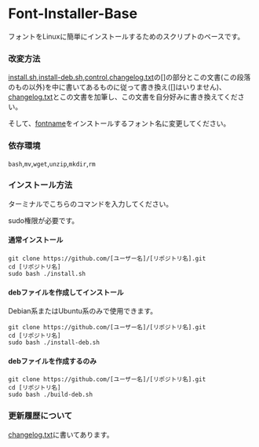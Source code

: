 # Font-Installer-Base
フォントをLinuxに簡単にインストールするためのスクリプトのベースです。

### 改変方法

[install.sh](./install.sh),[install-deb.sh](./install-deb.sh),[control](./deb/fontname/control),[changelog.txt](./changelog.txt)の[]の部分とこの文書(この段落のもの以外)を中に書いてあるものに従って書き換え([]はいりません)、[changelog.txt](./changelog.txt)とこの文書を加筆し、この文書を自分好みに書き換えてください。

そして、[fontname](./deb/fontname)をインストールするフォント名に変更してください。

### 依存環境
`bash`,`mv`,`wget`,`unzip`,`mkdir`,`rm`

### インストール方法

ターミナルでこちらのコマンドを入力してください。

sudo権限が必要です。

#### 通常インストール

```
git clone https://github.com/[ユーザー名]/[リポジトリ名].git
cd [リポジトリ名]
sudo bash ./install.sh
```

#### debファイルを作成してインストール

Debian系またはUbuntu系のみで使用できます。

```
git clone https://github.com/[ユーザー名]/[リポジトリ名].git
cd [リポジトリ名]
sudo bash ./install-deb.sh
```

#### debファイルを作成するのみ

```
git clone https://github.com/[ユーザー名]/[リポジトリ名].git
cd [リポジトリ名]
sudo bash ./build-deb.sh
```
### 更新履歴について

[changelog.txt](./changelog.txt)に書いてあります。

